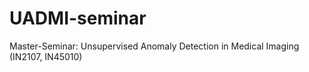 # UADMI-seminar
Master-Seminar: Unsupervised Anomaly Detection in Medical Imaging (IN2107, IN45010)
